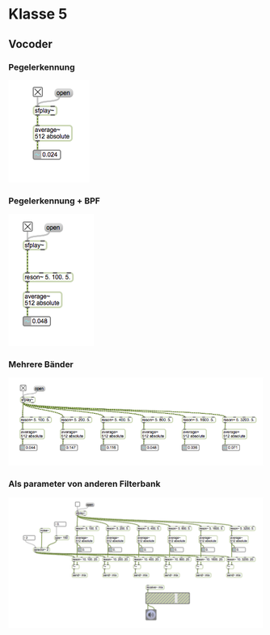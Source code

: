 # Klasse 5



## Vocoder

### Pegelerkennung

![](K5/vocoder1.png)

### Pegelerkennung + BPF
![](K5/vocoder2.png)

### Mehrere Bänder
![](K5/vocoder3.png)

### Als parameter von anderen Filterbank
![](K5/vocoder4.png)


